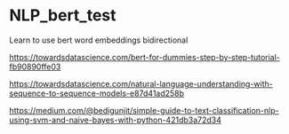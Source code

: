 # NLP_bert_test
Learn to use bert word embeddings bidirectional


https://towardsdatascience.com/bert-for-dummies-step-by-step-tutorial-fb90890ffe03


https://towardsdatascience.com/natural-language-understanding-with-sequence-to-sequence-models-e87d41ad258b


https://medium.com/@bedigunjit/simple-guide-to-text-classification-nlp-using-svm-and-naive-bayes-with-python-421db3a72d34